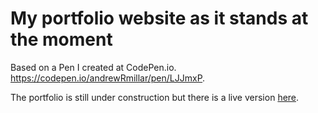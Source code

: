 # My portfolio website as it stands at the moment 

Based on a Pen I created at CodePen.io. https://codepen.io/andrewRmillar/pen/LJJmxP.

The portfolio is still under construction but there is a live version [here](http://andrew-millar.nl/demo/portfolio).
